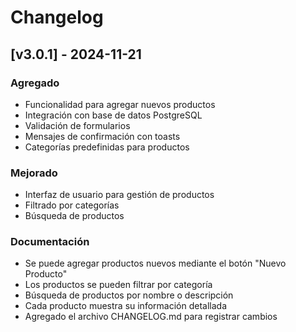 # Changelog

## [v3.0.1] - 2024-11-21
### Agregado
- Funcionalidad para agregar nuevos productos
- Integración con base de datos PostgreSQL
- Validación de formularios
- Mensajes de confirmación con toasts
- Categorías predefinidas para productos

### Mejorado
- Interfaz de usuario para gestión de productos
- Filtrado por categorías
- Búsqueda de productos

### Documentación
- Se puede agregar productos nuevos mediante el botón "Nuevo Producto"
- Los productos se pueden filtrar por categoría
- Búsqueda de productos por nombre o descripción
- Cada producto muestra su información detallada
- Agregado el archivo CHANGELOG.md para registrar cambios

